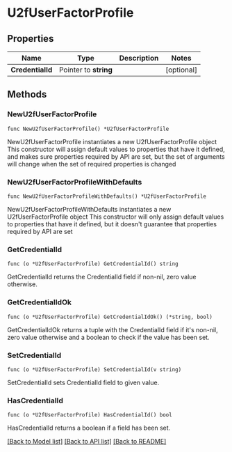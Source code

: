 # U2fUserFactorProfile

## Properties

Name | Type | Description | Notes
------------ | ------------- | ------------- | -------------
**CredentialId** | Pointer to **string** |  | [optional] 

## Methods

### NewU2fUserFactorProfile

`func NewU2fUserFactorProfile() *U2fUserFactorProfile`

NewU2fUserFactorProfile instantiates a new U2fUserFactorProfile object
This constructor will assign default values to properties that have it defined,
and makes sure properties required by API are set, but the set of arguments
will change when the set of required properties is changed

### NewU2fUserFactorProfileWithDefaults

`func NewU2fUserFactorProfileWithDefaults() *U2fUserFactorProfile`

NewU2fUserFactorProfileWithDefaults instantiates a new U2fUserFactorProfile object
This constructor will only assign default values to properties that have it defined,
but it doesn't guarantee that properties required by API are set

### GetCredentialId

`func (o *U2fUserFactorProfile) GetCredentialId() string`

GetCredentialId returns the CredentialId field if non-nil, zero value otherwise.

### GetCredentialIdOk

`func (o *U2fUserFactorProfile) GetCredentialIdOk() (*string, bool)`

GetCredentialIdOk returns a tuple with the CredentialId field if it's non-nil, zero value otherwise
and a boolean to check if the value has been set.

### SetCredentialId

`func (o *U2fUserFactorProfile) SetCredentialId(v string)`

SetCredentialId sets CredentialId field to given value.

### HasCredentialId

`func (o *U2fUserFactorProfile) HasCredentialId() bool`

HasCredentialId returns a boolean if a field has been set.


[[Back to Model list]](../README.md#documentation-for-models) [[Back to API list]](../README.md#documentation-for-api-endpoints) [[Back to README]](../README.md)


